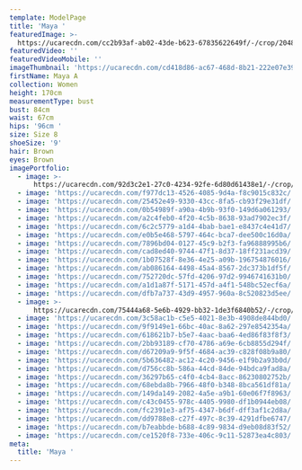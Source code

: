 ```yaml
---
template: ModelPage
title: 'Maya '
featuredImage: >-
  https://ucarecdn.com/cc2b93af-ab02-43de-b623-67835622649f/-/crop/2048x1124/0,242/-/preview/
featuredVideo: ''
featuredVideoMobile: ''
imageThumbnail: 'https://ucarecdn.com/cd418d86-ac67-468d-8b21-222e07e39da2/'
firstName: Maya A
collection: Women
height: 170cm
measurementType: bust
bust: 84cm
waist: 67cm
hips: '96cm '
size: Size 8
shoeSize: '9'
hair: Brown
eyes: Brown
imagePortfolio:
  - image: >-
      https://ucarecdn.com/92d3c2e1-27c0-4234-92fe-6d80d61438e1/-/crop/1218x1917/236,0/-/preview/
  - image: 'https://ucarecdn.com/f977dc13-4526-4085-9d4a-f8c9015c832c/'
  - image: 'https://ucarecdn.com/25452e49-9330-43cc-8fa5-cb93f29e31df/'
  - image: 'https://ucarecdn.com/0b54989f-a90a-4b9b-93f0-149d6a061293/'
  - image: 'https://ucarecdn.com/a2c4feb0-4f20-4c5b-8638-93ad7902ec3f/'
  - image: 'https://ucarecdn.com/6c2c5779-a1d4-4bab-bae1-e8437c4e41d7/'
  - image: 'https://ucarecdn.com/e0b5e468-5797-464c-bca7-dee500c16d0a/'
  - image: 'https://ucarecdn.com/7896bd04-0127-45c9-b2f3-fa96888995b6/'
  - image: 'https://ucarecdn.com/cad8ed40-9744-47f1-8d37-18ff231acd39/'
  - image: 'https://ucarecdn.com/1b07528f-8e36-4e25-a09b-196754876016/'
  - image: 'https://ucarecdn.com/ab086164-4498-45a4-8567-2dc373b1df5f/'
  - image: 'https://ucarecdn.com/752720dc-57fd-4206-97d2-9946741631b0/'
  - image: 'https://ucarecdn.com/a1d1a87f-5171-457d-a4f1-548bc52ecf6a/'
  - image: 'https://ucarecdn.com/dfb7a737-43d9-4957-960a-8c520823d5ee/'
  - image: >-
      https://ucarecdn.com/75444a68-5e6b-4929-bb32-1de3f6840b52/-/crop/796x1095/349,0/-/preview/
  - image: 'https://ucarecdn.com/3c58ac1b-c5e5-4021-8e3b-4908de844bd0/'
  - image: 'https://ucarecdn.com/9f9149e1-66bc-40ac-8a62-297e8542354a/'
  - image: 'https://ucarecdn.com/618621b7-b5e7-4aac-baa6-4ed86f83f8f3/'
  - image: 'https://ucarecdn.com/2bb93189-cf70-4786-a69e-6cb8855d294f/'
  - image: 'https://ucarecdn.com/d67209a9-9f5f-4684-ac39-c828f08b9a80/'
  - image: 'https://ucarecdn.com/5b636482-ac12-4c20-9456-e1f9b2a93b0d/'
  - image: 'https://ucarecdn.com/d756cc8b-586a-44cd-84de-94bdca9fad8a/'
  - image: 'https://ucarecdn.com/36297b65-c4f0-4cb4-8acc-86230802752b/'
  - image: 'https://ucarecdn.com/68ebda8b-7966-48f0-b348-8bca561df81a/'
  - image: 'https://ucarecdn.com/149da149-2082-4a5e-a9b1-60e06f7f8963/'
  - image: 'https://ucarecdn.com/c43c0455-978c-4405-9980-df1b0944eb08/'
  - image: 'https://ucarecdn.com/fc2391e3-af75-4347-b6df-dff3af1c2d8a/'
  - image: 'https://ucarecdn.com/dd9788e8-c27f-497c-8c39-4291dfbe6747/'
  - image: 'https://ucarecdn.com/b7eabbde-b688-4c89-9834-d9eb08d83f52/'
  - image: 'https://ucarecdn.com/ce1520f8-733e-406c-9c11-52873ea4c803/'
meta:
  title: 'Maya '
---
```


